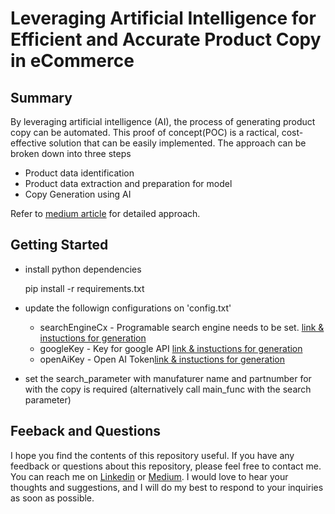 # Leveraging Artificial Intelligence for Efficient and Accurate Product Copy in eCommerce

## Summary  

By leveraging artificial intelligence (AI), the process of generating product copy can be automated. This proof of concept(POC) is a ractical, cost-effective solution that can be easily implemented. The approach can be broken down into three steps
* Product data identification
* Product data extraction and preparation for model 
* Copy Generation using AI

Refer to [medium article](https://medium.com/@prabhu.lav/leveraging-artificial-intelligence-for-efficient-and-accurate-product-copy-in-ecommerce-780dae500883) for detailed approach.

## Getting Started 

* install python dependencies

    pip install -r requirements.txt

* update the followign configurations on 'config.txt'
    * searchEngineCx -  Programable search engine needs to be set. [link & instuctions for generation](https://programmablesearchengine.google.com/controlpanel/all)
    * googleKey - Key for google API [link & instuctions for generation](https://developers.google.com/custom-search/v1/introduction)
    * openAiKey - Open AI Token[link & instuctions for generation](https://beta.openai.com/account/api-keys)

* 	set the search_parameter with manufaturer name and partnumber for with the copy is required (alternatively call main_func with the search parameter) 

## Feeback and Questions
I hope you find the contents of this repository useful. If you have any feedback or questions about this repository, please feel free to contact me. You can reach me on [Linkedin](https://www.linkedin.com/in/prabhurajendran/) or [Medium](https://medium.com/@prabhu.lav). I would love to hear your thoughts and suggestions, and I will do my best to respond to your inquiries as soon as possible. 






